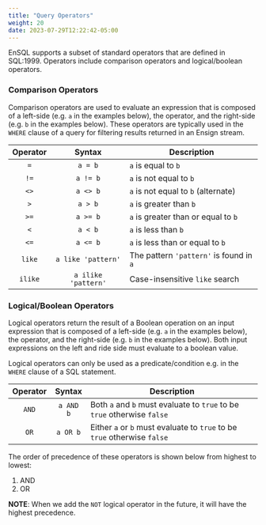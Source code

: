 ```yaml
---
title: "Query Operators"
weight: 20
date: 2023-07-29T12:22:42-05:00
---
```


EnSQL supports a subset of standard operators that are defined in SQL:1999. Operators include comparison operators and logical/boolean operators.

### Comparison Operators

Comparison operators are used to evaluate an expression that is composed of a left-side (e.g. `a` in the examples below), the operator, and the right-side (e.g. `b` in the examples below). These operators are typically used in the `WHERE` clause of a query for filtering results returned in an Ensign stream.

| Operator |        Syntax       | Description                             |
|:--------:|:-------------------:|-----------------------------------------|
|    `=`   |       `a = b`       | `a` is equal to `b`                     |
|   `!=`   |       `a != b`      | `a` is not equal to `b`                 |
|   `<>`   | `a <> b`            | `a` is not equal to `b` (alternate)     |
|    `>`   |       `a > b`       | `a` is greater than `b`                 |
|   `>=`   |       `a >= b`      | `a` is greater than or equal to `b`     |
|    `<`   |       `a < b`       | `a` is less than `b`                    |
|   `<=`   |       `a <= b`      | `a` is less than or equal to `b`        |
| `like`   | `a like 'pattern'`  | The pattern `'pattern'` is found in `a` |
| `ilike`  | `a ilike 'pattern'` | Case-insensitive `like` search          |

### Logical/Boolean Operators

Logical operators return the result of a Boolean operation on an input expression that is composed of a left-side (e.g. `a` in the examples below), the operator, and the right-side (e.g. `b` in the examples below). Both input expressions on the left and ride side must evaluate to a boolean value.

Logical operators can only be used as a predicate/condition e.g. in the `WHERE` clause of a SQL statement.

| Operator |   Syntax  | Description                                                              |
|:--------:|:---------:|--------------------------------------------------------------------------|
|   `AND`  | `a AND b` | Both `a` and `b` must evaluate to `true` to be `true` otherwise `false`  |
|   `OR`   |  `a OR b` | Either `a` or `b` must evaluate to `true` to be `true` otherwise `false` |

The order of precedence of these operators is shown below from highest to lowest:

1. AND
2. OR

**NOTE**: When we add the `NOT` logical operator in the future, it will have the highest precedence.